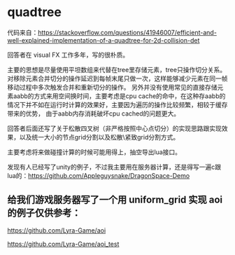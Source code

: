 # quadtree

代码来自：https://stackoverflow.com/questions/41946007/efficient-and-well-explained-implementation-of-a-quadtree-for-2d-collision-det

回答者在 visual FX 工作多年，写的很朴质。

主要的思想是尽量使用平坦数组来代替在tree里存储元素，tree只操作切分关系。对移除元素合并切分的操作延迟到每帧末尾只做一次，这样能够减少元素在同一帧移动过程中多次触发合并和重新切分的操作。
另外并没有使用常见的直接存储元素aabb的方式来用空间换时间，主要考虑是cpu cache的命中，在这种存aabb的情况下并不如在运行时计算的效果好，主要因为遍历的操作比较频繁，相较于缓存带来的优势，
由于aabb内存消耗破坏cpu cached的问题更大。

回答者后面还写了关于松散四叉树（非严格按照中心点切分）的实现思路跟实现效果，以及统一大小的节点grid分割以及松散\紧致grid分割方式。

主要考虑将来做碰撞计算的时候可能用得上，抽空导出lua接口。

发现有人已经写了unity的例子，不过我主要用在服务器计算，还是得写一遍c跟lua的：https://github.com/Appleguysnake/DragonSpace-Demo

## 给我们游戏服务器写了一个用 uniform_grid 实现 aoi 的例子仅供参考：

https://github.com/Lyra-Game/aoi

https://github.com/Lyra-Game/aoi_test
